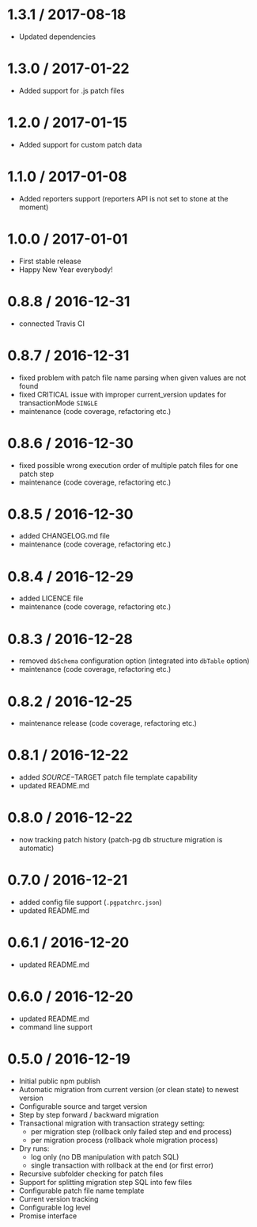 1.3.1 / 2017-08-18
==================
* Updated dependencies

1.3.0 / 2017-01-22
==================
* Added support for .js patch files

1.2.0 / 2017-01-15
==================
* Added support for custom patch data

1.1.0 / 2017-01-08
==================
* Added reporters support (reporters API is not set to stone at the moment)

1.0.0 / 2017-01-01
==================
* First stable release
* Happy New Year everybody!

0.8.8 / 2016-12-31
==================
* connected Travis CI

0.8.7 / 2016-12-31
==================
* fixed problem with patch file name parsing when given values are not found
* fixed CRITICAL issue with improper current_version updates for transactionMode `SINGLE`
* maintenance (code coverage, refactoring etc.)

0.8.6 / 2016-12-30
==================
* fixed possible wrong execution order of multiple patch files for one patch step
* maintenance (code coverage, refactoring etc.)

0.8.5 / 2016-12-30
==================
* added CHANGELOG.md file
* maintenance (code coverage, refactoring etc.)

0.8.4 / 2016-12-29
==================
* added LICENCE file
* maintenance (code coverage, refactoring etc.)

0.8.3 / 2016-12-28
==================
* removed `dbSchema` configuration option (integrated into `dbTable` option)
* maintenance (code coverage, refactoring etc.)

0.8.2 / 2016-12-25
==================
* maintenance release (code coverage, refactoring etc.)

0.8.1 / 2016-12-22
==================
* added $SOURCE-$TARGET patch file template capability
* updated README.md

0.8.0 / 2016-12-22
==================
* now tracking patch history (patch-pg db structure migration is automatic)

0.7.0 / 2016-12-21
==================
* added config file support (`.pgpatchrc.json`)
* updated README.md

0.6.1 / 2016-12-20
==================
* updated README.md

0.6.0 / 2016-12-20
==================
* updated README.md
* command line support

0.5.0 / 2016-12-19
==================
* Initial public npm publish
* Automatic migration from current version (or clean state) to newest version
* Configurable source and target version
* Step by step forward / backward migration
* Transactional migration with transaction strategy setting:
    * per migration step (rollback only failed step and end process)
    * per migration process (rollback whole migration process)
* Dry runs: 
    * log only (no DB manipulation with patch SQL)
    * single transaction with rollback at the end (or first error)
* Recursive subfolder checking for patch files
* Support for splitting migration step SQL into few files
* Configurable patch file name template
* Current version tracking
* Configurable log level
* Promise interface